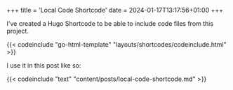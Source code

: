 +++
title = 'Local Code Shortcode'
date = 2024-01-17T13:17:56+01:00
+++

I've created a Hugo Shortcode to be able to include code files from this project.

{{< codeinclude "go-html-template" "layouts/shortcodes/codeinclude.html" >}}

I use it in this post like so:

{{< codeinclude "text" "content/posts/local-code-shortcode.md" >}}